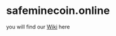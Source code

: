# safeminecoin.online

you will find our [Wiki](https://github.com/safeminecoin/safeminecoin/wiki) here
